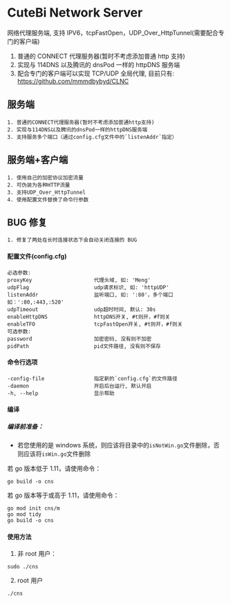 # CuteBi Network Server

网络代理服务端, 支持 IPV6，tcpFastOpen，UDP_Over_HttpTunnel(需要配合专门的客户端)

1.  普通的 CONNECT 代理服务器(暂时不考虑添加普通 http 支持)
2.  实现与 114DNS 以及腾讯的 dnsPod 一样的 httpDNS 服务端
3.  配合专门的客户端可以实现 TCP/UDP 全局代理, 目前只有: https://github.com/mmmdbybyd/CLNC

## 服务端

    1. 普通的CONNECT代理服务器(暂时不考虑添加普通http支持)
    2. 实现与114DNS以及腾讯的dnsPod一样的httpDNS服务端
    3. 支持服务多个端口（通过config.cfg文件中的`listenAddr`指定）

## 服务端+客户端

    1. 使用自己的加密协议加密流量
    2. 可伪装为各种HTTP流量
    3. 支持UDP_Over_HttpTunnel
    4. 使用配置文件替换了命令行参数

## BUG 修复

    1. 修复了两处在长时连接状态下会自动关闭连接的 BUG

#### 配置文件(config.cfg)

    必选参数:
    proxyKey                    代理头域, 如: 'Meng'
    udpFlag                     udp请求标识, 如: 'httpUDP'
    listenAddr                  监听端口, 如: ':80'，多个端口如：':80,:443,:520'
    udpTimeout                  udp超时时间, 默认: 30s
    enableHttpDNS               httpDNS开关, #t则开，#f则关
    enableTFO                   tcpFastOpen开关, #t则开，#f则关
    可选参数:
    password                    加密密码, 没有则不加密
    pidPath                     pid文件路径, 没有则不保存

#### 命令行选项

    -config-file                指定新的`config.cfg`的文件路径
    -daemon                     开启后台运行, 默认开启
    -h, --help                  显示帮助

#### 编译

##### 编译前准备：

- 若您使用的是 windows 系统，则应该将目录中的`isNotWin.go`文件删除，否则应该将`isWin.go`文件删除

若 go 版本低于 1.11，请使用命令：

```
go build -o cns
```

若 go 版本等于或高于 1.11，请使用命令：

```
go mod init cns/m
go mod tidy
go build -o cns
```

#### 使用方法

1. 非 root 用户：

```
sudo ./cns
```

2. root 用户

```
./cns
```
